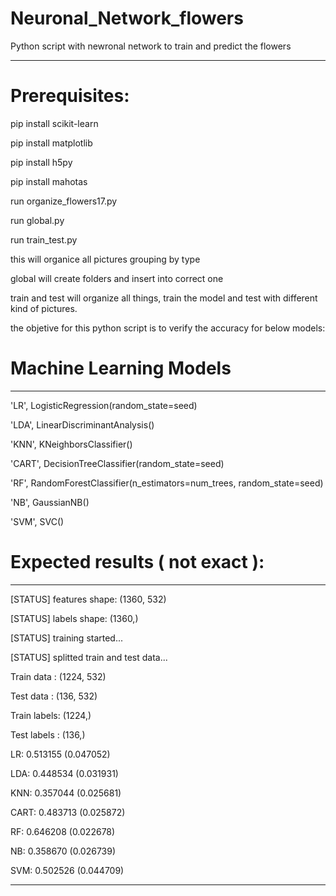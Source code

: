 # Neuronal_Network_flowers
Python script with newronal network to train and predict the flowers 
________________________________________________________________________________________
# Prerequisites:

pip install scikit-learn

pip install matplotlib

pip install h5py

pip install mahotas


run organize_flowers17.py

run global.py

run train_test.py


this will organice all pictures grouping by type

global will create folders and insert into correct one

train and test will organize all things, train the model and test with different kind of pictures.

the objetive for this python script is to verify the accuracy for below models:

# Machine Learning Models
________________________________________________________________________________________

'LR', LogisticRegression(random_state=seed)

'LDA', LinearDiscriminantAnalysis()

'KNN', KNeighborsClassifier()

'CART', DecisionTreeClassifier(random_state=seed)

'RF', RandomForestClassifier(n_estimators=num_trees, random_state=seed)

'NB', GaussianNB()

'SVM', SVC()

# Expected results ( not exact ):
________________________________________________________________________________________

[STATUS] features shape: (1360, 532)

[STATUS] labels shape: (1360,)

[STATUS] training started...

[STATUS] splitted train and test data...

Train data  : (1224, 532)

Test data   : (136, 532)

Train labels: (1224,)

Test labels : (136,)

LR: 0.513155 (0.047052)

LDA: 0.448534 (0.031931)

KNN: 0.357044 (0.025681)

CART: 0.483713 (0.025872)

RF: 0.646208 (0.022678)

NB: 0.358670 (0.026739)

SVM: 0.502526 (0.044709)
________________________________________________________________________________________